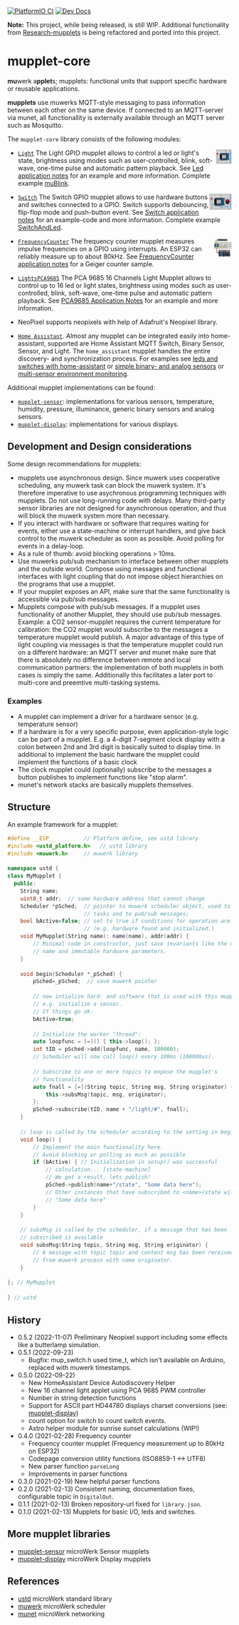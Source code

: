 [![PlatformIO CI][image_CI]][badge_CI] [![Dev Docs][image_DOC]][badge_DOC]

**Note:** This project, while being released, is still WIP. Additional functionality from
[Research-mupplets](https://github.com/muwerk/Research-mupplets) is being refactored and
ported into this project.

mupplet-core
============

**mu**werk a**pplet**s; mupplets: functional units that support specific hardware or reusable
applications.

**mupplets** use muwerks MQTT-style messaging to pass information between each other on the
same device. If connected to an MQTT-server via munet, all functionallity is externally
available through an MQTT server such as Mosquitto.

The `mupplet-core` library consists of the following modules:

<img src="https://github.com/muwerk/mupplet-core/blob/master/extras/led.png" align="right" width="7%" height="7%">

- [`Light`][Light_DOC] The Light GPIO mupplet allows to control a led or light's state, brightness
  using modes such as user-controlled, blink, soft-wave, one-time pulse and automatic pattern
  playback. See [Led application notes][Light_NOTES] for an example and more information.
  Complete example [muBlink](https://github.com/muwerk/examples/tree/master/muBlink).

<img src="https://github.com/muwerk/mupplet-core/blob/master/extras/switch.png" align="right" width="10%" height="10%">

- [`Switch`][Switch_DOC] The Switch GPIO mupplet allows to use hardware buttons and switches
  connected to a GPIO. Switch supports debouncing, flip-flop mode and push-button event. See
  [Switch application notes][Switch_NOTES] for an example-code and more information. Complete
  example [SwitchAndLed](https://github.com/muwerk/examples/tree/master/SwitchAndLed).

<img src="https://github.com/muwerk/examples/blob/master/Resources/FrequencyCounter.jpg" align="right" width="8%">

- [`FrequencyCounter`][FrequencyCounter_DOC] The frequency counter mupplet measures impulse frequencies
  on a GPIO using interrupts. An ESP32 can reliably measure up to about 80kHz. See
  [FrequencyCounter application notes][FrequencyCounter_NOTES] for a Geiger counter sample.

- [`LightsPCA9685`][PCA9685_DOC] The PCA 9685 16 Channels Light Mupplet allows to control up to
  16 led or light states, brightness using modes such as user-controlled, blink, soft-wave,
  one-time pulse and automatic pattern playback. See [PCA9685 Application Notes][PCA9685_NOTES]
  for an example and more information.

- NeoPixel supports neopixels with help of Adafruit's Neopixel library.

- [`Home Assistant`][HomeAssistant_DOC]. Almost any mupplet can be integrated easily into home-assistant,
  supported are Home Assistant MQTT Switch, Binary Sensor, Sensor, and Light. The `home_assistant` mupplet
  handles the entire discovery- and synchronization process. For examples see 
  [leds and switches with home-assistant](https://github.com/muwerk/examples/tree/master/switchLedHomeassistant) or 
  [simple binary- and analog sensors](https://github.com/muwerk/examples/tree/master/binaryAndAnalogSimpleSensors) or 
  [multi-sensor environment monitoring](https://github.com/muwerk/examples/tree/master/enviroMaster).

Additional mupplet implementations can be found:

- [`mupplet-sensor`](https://github.com/muwerk/mupplet-sensor): implementations for various sensors, temperature,
  humidity, pressure, illuminance, generic binary sensors and analog sensors.
- [`mupplet-display`](https://github.com/muwerk/mupplet-display): implementations for various displays.

Development and Design considerations
-------------------------------------

Some design recommendations for mupplets:

* mupplets use asynchronous design. Since muwerk uses cooperative scheduling, any
  muwerk task can block the muwerk system. It's therefore imperative to use asychronous
  programming techniques with mupplets. Do not use long-running code with delays. Many
  third-party sensor libraries are not designed for asynchronous operation, and thus
  will block the muwerk system more than necessary.
* If you interact with hardware or software that requires waiting for events, either
  use a state-machine or interrupt handlers, and give back control to the muwerk scheduler
  as soon as possible. Avoid polling for events in a delay-loop.
* As a rule of thumb: avoid blocking operations > 10ms.
* Use muwerks pub/sub mechanism to interface between other mupplets and the outside world.
  Compose using messages and functional interfaces with light coupling that do not impose
  object hierarchies on the programs that use a mupplet.
* If your mupplet exposes an API, make sure that the same functionality is accessible via
  pub/sub messages.
* Mupplets compose with pub/sub messages. If a mupplet uses functionality of another
  Mupplet, they should use pub/sub messages. Example: a CO2 sensor-mupplet requires the current
  temperature for calibration: the CO2 mupplet would subscribe to the messages a temperature
  mupplet would publish. A major advantage of this type of light coupling via messages is
  that the temperature mupplet could run on a different hardware: an MQTT server and munet
  make sure that there is absolutely no difference between remote and local communication
  partners: the implementation of both mupplets in both cases is simply the same. Additionally
  this facilitates a later port to multi-core and preemtive multi-tasking systems.

### Examples ###

* A mupplet can implement a driver for a hardware sensor (e.g. temperature sensor)
* If a hardware is for a very specific purpose, even application-style logic can be
  part of a mupplet. E.g. a 4-digit 7-segment clock display with a colon between
  2nd and 3rd digit is basically suited to display time. In additional to implement
  the basic hardware the mupplet could implement the functions of a basic clock
* The clock mupplet could (optionally) subscribe to the messages a button publishes
  to implement functions like "stop alarm".
* munet's network stacks are basically mupplets themselves.

Structure
---------

An example framework for a mupplet:

```c++
#define __ESP__         // Platform define, see ustd library
#include <ustd_platform.h>   // ustd library
#include <muwerk.h>     // muwerk library

namespace ustd {
class MyMupplet {
  public:
    String name;
    uint8_t addr;  // some hardware address that cannot change
    Scheduler *pSched;  // pointer to muwerk scheduler object, used to start
                        // tasks and to pub/sub messages;
    bool bActive=false; // set to true if conditions for operation are met
                        // (e.g. hardware found and initialized.)
    void MyMupplet(String name): name(name), addr(addr) {
        // Minimal code in constructor, just save invariants like the mupplet's
        // name and immutable hardware parameters.
    }

    void begin(Scheduler *_pSched) {
        pSched=_pSched;  // save muwerk pointer

        // now intialize hard- and software that is used with this mupplet,
        // e.g. initialize a sensor.
        // If things go ok:
        bActive=true;

        // Initialize the worker "thread":
        auto loopfunc = [=]() { this->loop(); };
        int tID = pSched->add(loopfunc, name, 100000);
        // Scheduler will now call loop() every 100ms (100000us).

        // Subscribe to one or more topics to expose the mupplet's
        // functionality
        auto fnall = [=](String topic, String msg, String originator) {
            this->subsMsg(topic, msg, originator);
        };
        pSched->subscribe(tID, name + "/light/#", fnall);
    }

    // loop is called by the scheduler according to the setting in begin()
    void loop() {
        // Implement the main functionality here.
        // Avoid blocking or polling as much as possible
        if (bActive) { // Initialization in setup() was successful
            // calculation... [state-machine]
            // We got a result, lets publish!
            pSched->publish(name+"/state", "Some data here");
            // Other instances that have subscribed to <name>/state will receive
            // "Some data here"
        }
    }

    // subsMsg is called by the scheduler, if a message that has been
    // subscribed is available
    void subsMsg(String topic, String msg, String originator) {
        // A message with topic topic and content msg has been received
        // from muwerk process with name originator.
    }

}; // MyMupplet

} // ustd
```


History
-------
- 0.5.2 (2022-11-07) Preliminary Neopixel support including some effects like a butterlamp simulation.
- 0.5.1 (2022-09-23)
  * Bugfix: mup_switch.h used time_t, which isn't available on Arduino, replaced with muwerk timestamps.
- 0.5.0 (2022-09-22)
  * New HomeAssistant Device Autodiscovery Helper
  * New 16 channel light applet using PCA 9685 PWM controller
  * Number in string detection functions
  * Support for ASCII part HD44780 displays charset conversions (see: [mupplet-display](https://github.com/muwerk/mupplet-display))
  * count option for switch to count switch events.
  * Astro helper module for sunrise sunset calculations (WIP!)
- 0.4.0 (2021-02-28) Frequency counter
  * Frequency counter mupplet (Frequency measurement up to 80kHz on ESP32)
  * Codepage conversion utility functions (ISO8859-1 <-> UTF8)
  * New parser function `parseLong`
  * Improvements in parser functions
- 0.3.0 (2021-02-19) New helpful parser functions
- 0.2.0 (2021-02-13) Consistent naming, documentation fixes, configurable topic in `DigitalOut`.
- 0.1.1 (2021-02-13) Broken repository-url fixed for `library.json`.
- 0.1.0 (2021-02-13) Mupplets for basic I/O, leds and switches.

More mupplet libraries
----------------------

- [mupplet-sensor][gh_mupsensor] microWerk Sensor mupplets
- [mupplet-display][gh_mupdisplay] microWerk Display mupplets

References
----------

- [ustd][gh_ustd] microWerk standard library
- [muwerk][gh_muwerk] microWerk scheduler
- [munet][gh_munet] microWerk networking

[badge_CI]: https://github.com/muwerk/mupplet-core/actions
[image_CI]: https://github.com/muwerk/mupplet-core/workflows/PlatformIO%20CI/badge.svg
[badge_DOC]: https://muwerk.github.io/mupplet-core/docs/index.html
[image_DOC]: https://img.shields.io/badge/docs-dev-blue.svg

[Light_DOC]: https://muwerk.github.io/mupplet-core/docs/classustd_1_1Light.html
[Light_NOTES]: https://github.com/muwerk/mupplet-core/blob/master/extras/led-notes.md
[Switch_DOC]: https://muwerk.github.io/mupplet-core/docs/classustd_1_1Switch.html
[Switch_NOTES]: https://github.com/muwerk/mupplet-core/blob/master/extras/switch-notes.md
[FrequencyCounter_DOC]: https://muwerk.github.io/mupplet-core/docs/classustd_1_1FrequencyCounter.html
[FrequencyCounter_NOTES]: https://github.com/muwerk/mupplet-core/blob/master/extras/frequency-counter-notes.md
[DigitalOut_DOC]: https://muwerk.github.io/mupplet-core/docs/classustd_1_1DigitalOut.html
[DigitalOut_NOTES]: https://github.com/muwerk/mupplet-core/blob/master/extras/digital-out-notes.md
[PCA9685_DOC]: https://muwerk.github.io/mupplet-core/docs/classustd_1_1LightsPCA9685.html
[PCA9685_NOTES]: https://github.com/muwerk/mupplet-core/blob/master/extras/pca9685-notes.md
[HomeAssistant_DOC]: https://muwerk.github.io/mupplet-core/docs/classustd_1_1HomeAssistant.html

[gh_ustd]: https://github.com/muwerk/ustd
[gh_muwerk]: https://github.com/muwerk/muwerk
[gh_munet]: https://github.com/muwerk/munet
[gh_mufonts]: https://github.com/muwerk/mufonts
[gh_mupcore]: https://github.com/muwerk/mupplet-core
[gh_mupdisplay]: https://github.com/muwerk/mupplet-display
[gh_mupsensor]: https://github.com/muwerk/mupplet-sensor
